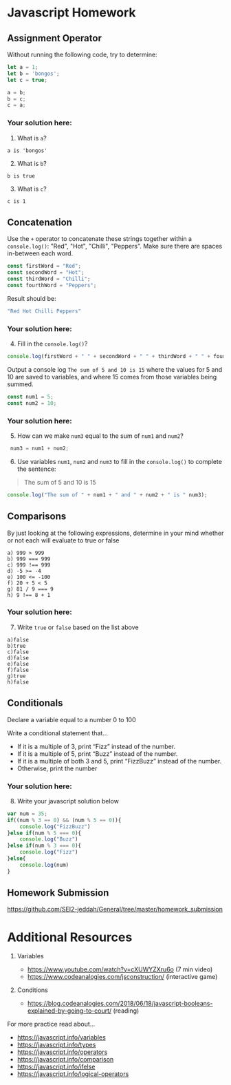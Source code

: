 # Javascript Homework

## Assignment Operator
Without running the following code, try to determine:

```js
let a = 1;
let b = 'bongos';
let c = true;

a = b;
b = c;
c = a;
```

### Your solution here:
1.  What is `a`?
```
a is 'bongos'
```
2.  What is `b`?
```
b is true
```
3.  What is `c`?
```
c is 1
```

## Concatenation
Use the `+` operator to concatenate these strings together within a `console.log()`: "Red", "Hot", "Chilli", "Peppers". Make sure there are spaces in-between each word.

```js
const firstWord = "Red";
const secondWord = "Hot";
const thirdWord = "Chilli";
const fourthWord = "Peppers";
```
Result should be:
```js
"Red Hot Chilli Peppers"
```

### Your solution here:
4.  Fill in the `console.log()`?
```js
console.log(firstWord + " " + secondWord + " " + thirdWord + " " + fourthWord)
```

Output a console log `The sum of 5 and 10 is 15` where the values for 5 and 10 are saved to variables, and where 15 comes from those variables being summed.
```js
const num1 = 5;
const num2 = 10;
```

### Your solution here:
5.  How can we make `num3` equal to the sum of `num1` and `num2`?
```js
 num3 = num1 + num2;
```
6.  Use variables `num1`, `num2` and `num3` to fill in the `console.log()` to complete the sentence: 

>The sum of 5 and 10 is 15

```js
console.log("The sum of " + num1 + " and " + num2 + " is " num3);
```

## Comparisons
By just looking at the following expressions, determine in your mind whether or not each will evaluate to true or false
```
a) 999 > 999
b) 999 === 999 
c) 999 !== 999
d) -5 >= -4
e) 100 <= -100
f) 20 + 5 < 5 
g) 81 / 9 === 9
h) 9 !== 8 + 1
```
### Your solution here:
7.  Write `true` or `false` based on the list above
```
a)false
b)true
c)false	
d)false
e)false
f)false
g)true
h)false
```

## Conditionals
Declare a variable equal to a number 0 to 100

Write a conditional statement that...
- If it is a multiple of 3, print “Fizz” instead of the number.
- If it is a multiple of 5, print “Buzz” instead of the number.
- If it is a multiple of both 3 and 5, print “FizzBuzz” instead of the number.
- Otherwise, print the number

### Your solution here:
8.  Write your javascript solution below
```js
var num = 35;
if((num % 3 == 0) && (num % 5 == 0)){
	console.log("FizzBuzz")
}else if(num % 5 === 0){
	console.log("Buzz")
}else if(num % 3 === 0){
	console.log("Fizz")
}else{
	console.log(num)
}
```
## Homework Submission
https://github.com/SEI2-jeddah/General/tree/master/homework_submission

# Additional Resources

1.  Variables
    - https://www.youtube.com/watch?v=cXUWYZXru6o (7 min video)
    - https://www.codeanalogies.com/jsconstruction/ (interactive game)

2.  Conditions
    - https://blog.codeanalogies.com/2018/06/18/javascript-booleans-explained-by-going-to-court/ (reading)

For more practice read about...
- https://javascript.info/variables
- https://javascript.info/types
- https://javascript.info/operators
- https://javascript.info/comparison
- https://javascript.info/ifelse
- https://javascript.info/logical-operators

